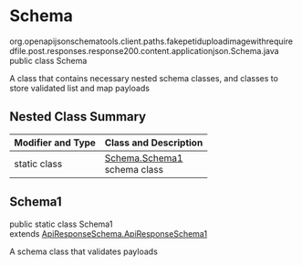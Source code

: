 # Schema
org.openapijsonschematools.client.paths.fakepetiduploadimagewithrequiredfile.post.responses.response200.content.applicationjson.Schema.java
public class Schema

A class that contains necessary nested schema classes, and classes to store validated list and map payloads

## Nested Class Summary
| Modifier and Type | Class and Description |
| ----------------- | ---------------------- |
| static class | [Schema.Schema1](#schema1)<br> schema class |

## Schema1
public static class Schema1<br>
extends [ApiResponseSchema.ApiResponseSchema1](../../../../../../../../components/schemas/ApiResponseSchema.md#apiresponseschema1)

A schema class that validates payloads
